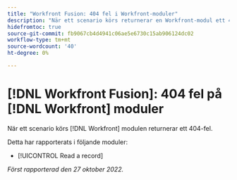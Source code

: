 ```yaml
---
title: "Workfront Fusion: 404 fel i Workfront-moduler"
description: "När ett scenario körs returnerar en Workfront-modul ett 404-fel."
hidefromtoc: true
source-git-commit: fb9067cb4d4941c06ae5e6730c15ab906124dc02
workflow-type: tm+mt
source-wordcount: '40'
ht-degree: 0%

---
```



# [!DNL Workfront Fusion]: 404 fel på [!DNL Workfront] moduler

När ett scenario körs [!DNL Workfront] modulen returnerar ett 404-fel.

Detta har rapporterats i följande moduler:

* [!UICONTROL Read a record]

_Först rapporterad den 27 oktober 2022._

